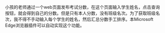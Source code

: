 小孩的老师通过一个web页面发布考试分数，在这个页面输入学生姓名，点击查询按钮，就会得到自己的分数。但是只有本人分数，没有班级名次。为了获取班级名次，我不得不手动输入每个学生的姓名，然后汇总分数手工排序。本Microsoft Edge浏览器插件可以自动实现这个功能。
